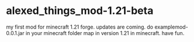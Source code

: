 # alexed_things_mod-1.21-beta
my first mod for minecraft 1.21 forge. updates are coming.
do examplemod-0.0.1.jar in your minecraft folder map
in version 1.21 in minecraft.
have fun.
